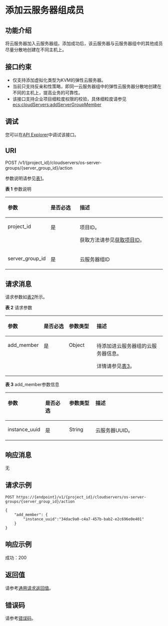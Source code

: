# 添加云服务器组成员<a name="ecs_02_1303"></a>

## 功能介绍<a name="zh-cn_topic_0057973153_section31887518"></a>

将云服务器加入云服务器组。添加成功后，该云服务器与云服务器组中的其他成员尽量分散地创建在不同主机上。

## 接口约束<a name="zh-cn_topic_0057973153_section32752180"></a>

-   仅支持添加虚拟化类型为KVM的弹性云服务器。
-   当前只支持反亲和性策略，即同一云服务器组中的弹性云服务器分散地创建在不同的主机上，提高业务的可靠性。
-   该接口支持企业项目细粒度权限的校验，具体细粒度请参见   [ecs:cloudServers:addServerGroupMember](云服务器组管理-37.md)

## 调试<a name="section926243314015"></a>

您可以在[API Explorer](https://apiexplorer.developer.huaweicloud.com/apiexplorer/doc?product=ECS&api=AddServerGroupMember)中调试该接口。

## URI<a name="zh-cn_topic_0057973153_section18552212"></a>

POST /v1/\{project\_id\}/cloudservers/os-server-groups/\{server\_group\_id\}/action

参数说明请参见[表1](#table042161072218)。

**表 1**  参数说明

<a name="table042161072218"></a>
<table><thead align="left"><tr id="row19423106228"><th class="cellrowborder" valign="top" width="22.19221922192219%" id="mcps1.2.4.1.1"><p id="p1595981917229"><a name="p1595981917229"></a><a name="p1595981917229"></a>参数</p>
</th>
<th class="cellrowborder" valign="top" width="19.571957195719573%" id="mcps1.2.4.1.2"><p id="p13959171911223"><a name="p13959171911223"></a><a name="p13959171911223"></a>是否必选</p>
</th>
<th class="cellrowborder" valign="top" width="58.235823582358236%" id="mcps1.2.4.1.3"><p id="p1095911992213"><a name="p1095911992213"></a><a name="p1095911992213"></a>描述</p>
</th>
</tr>
</thead>
<tbody><tr id="row642141042220"><td class="cellrowborder" valign="top" width="22.19221922192219%" headers="mcps1.2.4.1.1 "><p id="p1595931915224"><a name="p1595931915224"></a><a name="p1595931915224"></a>project_id</p>
</td>
<td class="cellrowborder" valign="top" width="19.571957195719573%" headers="mcps1.2.4.1.2 "><p id="p19959101918221"><a name="p19959101918221"></a><a name="p19959101918221"></a>是</p>
</td>
<td class="cellrowborder" valign="top" width="58.235823582358236%" headers="mcps1.2.4.1.3 "><p id="p10959201972218"><a name="p10959201972218"></a><a name="p10959201972218"></a>项目ID。</p>
<p id="p109591919192219"><a name="p109591919192219"></a><a name="p109591919192219"></a>获取方法请参见<a href="获取项目ID.md">获取项目ID</a>。</p>
</td>
</tr>
<tr id="row98841718182217"><td class="cellrowborder" valign="top" width="22.19221922192219%" headers="mcps1.2.4.1.1 "><p id="p179601119192210"><a name="p179601119192210"></a><a name="p179601119192210"></a>server_group_id</p>
</td>
<td class="cellrowborder" valign="top" width="19.571957195719573%" headers="mcps1.2.4.1.2 "><p id="p13960191916220"><a name="p13960191916220"></a><a name="p13960191916220"></a>是</p>
</td>
<td class="cellrowborder" valign="top" width="58.235823582358236%" headers="mcps1.2.4.1.3 "><p id="p59602194229"><a name="p59602194229"></a><a name="p59602194229"></a><span id="text7960151942212"><a name="text7960151942212"></a><a name="text7960151942212"></a>云服务器</span>组ID</p>
</td>
</tr>
</tbody>
</table>

## 请求消息<a name="zh-cn_topic_0057973153_section35680930"></a>

请求参数如[表2](#table125642531229)所示。

**表 2**  请求参数

<a name="table125642531229"></a>
<table><thead align="left"><tr id="row16564155320221"><th class="cellrowborder" valign="top" width="21.33%" id="mcps1.2.5.1.1"><p id="p1380052192315"><a name="p1380052192315"></a><a name="p1380052192315"></a>参数</p>
</th>
<th class="cellrowborder" valign="top" width="16.35%" id="mcps1.2.5.1.2"><p id="p198004213234"><a name="p198004213234"></a><a name="p198004213234"></a>是否必选</p>
</th>
<th class="cellrowborder" valign="top" width="17.72%" id="mcps1.2.5.1.3"><p id="p168000210236"><a name="p168000210236"></a><a name="p168000210236"></a>参数类型</p>
</th>
<th class="cellrowborder" valign="top" width="44.6%" id="mcps1.2.5.1.4"><p id="p980015219235"><a name="p980015219235"></a><a name="p980015219235"></a>描述</p>
</th>
</tr>
</thead>
<tbody><tr id="row456419538225"><td class="cellrowborder" valign="top" width="21.33%" headers="mcps1.2.5.1.1 "><p id="p48009262318"><a name="p48009262318"></a><a name="p48009262318"></a>add_member</p>
</td>
<td class="cellrowborder" valign="top" width="16.35%" headers="mcps1.2.5.1.2 "><p id="p480072152311"><a name="p480072152311"></a><a name="p480072152311"></a>是</p>
</td>
<td class="cellrowborder" valign="top" width="17.72%" headers="mcps1.2.5.1.3 "><p id="p080012214232"><a name="p080012214232"></a><a name="p080012214232"></a>Object</p>
</td>
<td class="cellrowborder" valign="top" width="44.6%" headers="mcps1.2.5.1.4 "><p id="p4800152142311"><a name="p4800152142311"></a><a name="p4800152142311"></a>待添加进<span id="text19800132182319"><a name="text19800132182319"></a><a name="text19800132182319"></a>云服务器</span>组的<span id="text178001020238"><a name="text178001020238"></a><a name="text178001020238"></a>云服务器</span>信息。</p>
<p id="p10800182162319"><a name="p10800182162319"></a><a name="p10800182162319"></a>详情请参见<a href="#table532112610239">表3</a>。</p>
</td>
</tr>
</tbody>
</table>

**表 3**  add\_member参数信息

<a name="table532112610239"></a>
<table><thead align="left"><tr id="row15321162614237"><th class="cellrowborder" valign="top" width="20.669999999999998%" id="mcps1.2.5.1.1"><p id="p15412153311238"><a name="p15412153311238"></a><a name="p15412153311238"></a>参数</p>
</th>
<th class="cellrowborder" valign="top" width="15.909999999999998%" id="mcps1.2.5.1.2"><p id="p104121833172314"><a name="p104121833172314"></a><a name="p104121833172314"></a>是否必选</p>
</th>
<th class="cellrowborder" valign="top" width="16.98%" id="mcps1.2.5.1.3"><p id="p204121533182314"><a name="p204121533182314"></a><a name="p204121533182314"></a>参数类型</p>
</th>
<th class="cellrowborder" valign="top" width="46.44%" id="mcps1.2.5.1.4"><p id="p1641263312237"><a name="p1641263312237"></a><a name="p1641263312237"></a>描述</p>
</th>
</tr>
</thead>
<tbody><tr id="row20321626192313"><td class="cellrowborder" valign="top" width="20.669999999999998%" headers="mcps1.2.5.1.1 "><p id="p1241211330237"><a name="p1241211330237"></a><a name="p1241211330237"></a>instance_uuid</p>
</td>
<td class="cellrowborder" valign="top" width="15.909999999999998%" headers="mcps1.2.5.1.2 "><p id="p7412233162320"><a name="p7412233162320"></a><a name="p7412233162320"></a>是</p>
</td>
<td class="cellrowborder" valign="top" width="16.98%" headers="mcps1.2.5.1.3 "><p id="p64121133162318"><a name="p64121133162318"></a><a name="p64121133162318"></a>String</p>
</td>
<td class="cellrowborder" valign="top" width="46.44%" headers="mcps1.2.5.1.4 "><p id="p15412203362320"><a name="p15412203362320"></a><a name="p15412203362320"></a><span id="text154124338237"><a name="text154124338237"></a><a name="text154124338237"></a>云服务器</span>UUID。</p>
</td>
</tr>
</tbody>
</table>

## 响应消息<a name="section1927776"></a>

无

## 请求示例<a name="zh-cn_topic_0057973153_section4474257"></a>

```
POST https://{endpoint}/v1/{project_id}/cloudservers/os-server-groups/{server_group_id}/action
```

```
{
    "add_member": {
        "instance_uuid":"34dac9a0-c4a7-457b-bab2-e2c696e0e401"
    }
}
```

## 响应示例<a name="section1961482663317"></a>

成功：200

## 返回值<a name="zh-cn_topic_0057973153_section17661930132114"></a>

请参考[通用请求返回值](通用请求返回值.md)。

## 错误码<a name="section85821649202813"></a>

请参考[错误码](错误码.md)。

